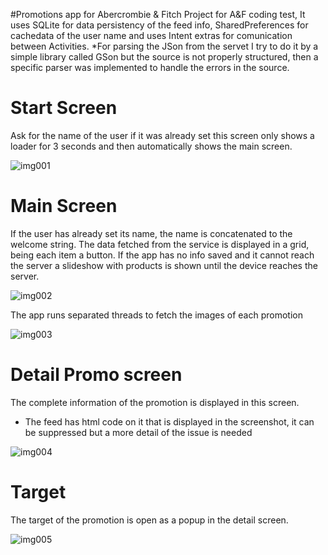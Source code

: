 #Promotions app for Abercrombie & Fitch
Project for A&F coding test, 
It uses SQLite for data persistency of the feed info, SharedPreferences for cachedata of the user name and uses Intent extras for comunication between Activities. 
*For parsing the JSon from the servet I try to do it by a simple library called GSon but the source is not properly structured, then a specific parser was implemented to handle the errors in the source. 

# Start Screen
Ask for the name of the user if it was already set this screen only shows a loader for 3 seconds and then automatically shows the main screen.

![img001](https://cloud.githubusercontent.com/assets/7500868/10745020/d077ce82-7c03-11e5-9dd9-cde9905dbc27.png)

# Main Screen
If the user has already set its name, the name is concatenated to the welcome string.
The data fetched from the service is displayed in a grid, being each item a button.
If the app has no info saved and it cannot reach the server a slideshow with products is shown until the device reaches the server.

![img002](https://cloud.githubusercontent.com/assets/7500868/10745022/d07882fa-7c03-11e5-8e7a-5fb01ba75685.png)

The app runs separated threads to fetch the images of each promotion

![img003](https://cloud.githubusercontent.com/assets/7500868/10745021/d077ee76-7c03-11e5-9bdc-ed0fac422c0e.png)

# Detail Promo screen
The complete information of the promotion is displayed in this screen.
* The feed has html code on it that is displayed in the screenshot, it can be suppressed but a more detail of the issue is needed

![img004](https://cloud.githubusercontent.com/assets/7500868/10745023/d07b05ca-7c03-11e5-8ee5-3cf95c22ceef.png)

# Target 
The target of the promotion is open as a popup in the detail screen.

![img005](https://cloud.githubusercontent.com/assets/7500868/10745024/d07dc710-7c03-11e5-861e-523812f67457.png)
